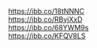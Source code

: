 https://ibb.co/18tNNNC <br>
https://ibb.co/RBvjXxD <br>
https://ibb.co/68YWM9s <br>
https://ibb.co/KFQV8LS
